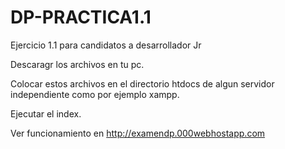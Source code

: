 # DP-PRACTICA1.1
Ejercicio 1.1 para candidatos a desarrollador Jr


Descaragr los archivos en tu pc.

Colocar estos archivos en el directorio htdocs de algun servidor independiente como por ejemplo xampp.

Ejecutar el index.

Ver funcionamiento en http://examendp.000webhostapp.com


